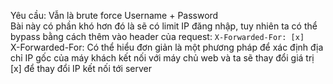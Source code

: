 Yêu cầu: Vẫn là brute force Username + Password
<br> Bài này có phần khó hơn đó là sẽ có limit IP đăng nhập, tuy nhiên ta có thể bypass bằng cách thêm vào header của request: ```X-Forwarded-For: [x]```
<br> X-Forwarded-For: Có thể hiểu đơn giản là một phương pháp để xác định địa chỉ IP gốc của máy khách kết nối với máy chủ web và ta sẽ thay đổi giá trị [x] để thay đổi IP kết nối tới server
